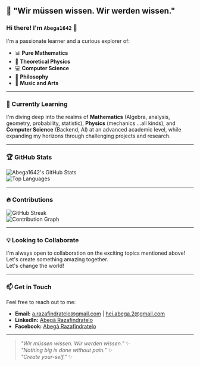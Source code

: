 ## 🧠 "Wir müssen wissen. Wir werden wissen."  

### Hi there! I'm `Abega1642` 👋  

I'm a passionate learner and a curious explorer of:  
- 📊 **Pure Mathematics**  
- 🌌 **Theoretical Physics**  
- 💻 **Computer Science**  
- 📖 **Philosophy**  
- 🎵 **Music and Arts**  

---

### 🌱 Currently Learning  
I'm diving deep into the realms of **Mathematics** (Algebra, analysis, geometry, probability, statistic), **Physics** (mechanics ...all kinds), and **Computer Science** (Backend, AI) at an advanced academic level, while expanding my horizons through challenging projects and research.  

---

### 🏆 GitHub Stats  

![Abega1642's GitHub Stats](https://github-readme-stats.vercel.app/api?username=Abega1642&show_icons=true&theme=radical&hide_title=true)  
![Top Languages](https://github-readme-stats.vercel.app/api/top-langs/?username=Abega1642&layout=compact&theme=radical)  

---

### 🔥 Contributions  

![GitHub Streak](https://streak-stats.demolab.com/?user=Abega1642&theme=radical)  
![Contribution Graph](https://github-readme-activity-graph.cyclic.app/graph?username=Abega1642&theme=radical)  


---

### 💡 Looking to Collaborate  
I'm always open to collaboration on the exciting topics mentioned above! Let's create something amazing together.  
Let's change the world!  

---

### 📫 Get in Touch  
Feel free to reach out to me:  
- **Email:** [a.razafindratelo@gmail.com](mailto:a.razafindratelo@gmail.com) | [hei.abega.2@gmail.com](mailto:hei.abega.2@gmail.com)  
- **LinkedIn:** [Abegà Razafindratelo](https://www.linkedin.com/in/abegà-razafindratelo)  
- **Facebook:** [Abegà Razafindratelo](https://www.facebook.com/a.razafindratelo/)  

---

> *"Wir müssen wissen. Wir werden wissen."* ✨  
> *"Nothing big is done without pain."*  ✨  
> *"Create your-self."*  ✨  

<!---  
Abega1642/Abega1642 is a ✨ special ✨ repository because its `README.md` (this file) appears on your GitHub profile.  
You can click the Preview link to take a look at your changes.  
--->  
